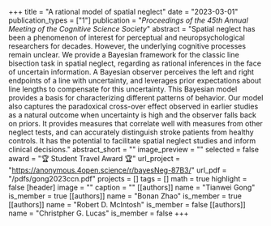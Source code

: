 +++
title = "A rational model of spatial neglect"
date = "2023-03-01"
publication_types = ["1"]
publication = "_Proceedings of the 45th Annual Meeting of the Cognitive Science Society_"
abstract = "Spatial neglect has been a phenomenon of interest for perceptual and neuropsychological researchers for decades. However, the underlying cognitive processes remain unclear. We provide a Bayesian framework for the classic line bisection task in spatial neglect, regarding as rational inferences in the face of uncertain information. A Bayesian observer perceives the left and right endpoints of a line with uncertainty, and leverages prior expectations about line lengths to compensate for this uncertainty. This Bayesian model provides a basis for characterizing different patterns of behavior. Our model also captures the paradoxical cross-over effect observed in earlier studies as a natural outcome when uncertainty is high and the observer falls back on priors. It provides measures that correlate well with measures from other neglect tests, and can accurately distinguish stroke patients from healthy controls. It has the potential to facilitate spatial neglect studies and inform clinical decisions."
abstract_short = ""
image_preview = ""
selected = false
award = "🏆 Student Travel Award 🏆"
url_project = "https://anonymous.4open.science/r/bayesNeg-87B3/"
url_pdf = "/pdfs/gong2023ccn.pdf"
projects = []
tags = []
math = true
highlight = false
[header]
image = ""
caption = ""
[[authors]]
	name = "Tianwei Gong"
	is_member = true
[[authors]]
	name = "Bonan Zhao"
	is_member = true
[[authors]]
	name = "Robert D. McIntosh"
	is_member = false
[[authors]]
	name = "Christpher G. Lucas"
	is_member = false
+++
